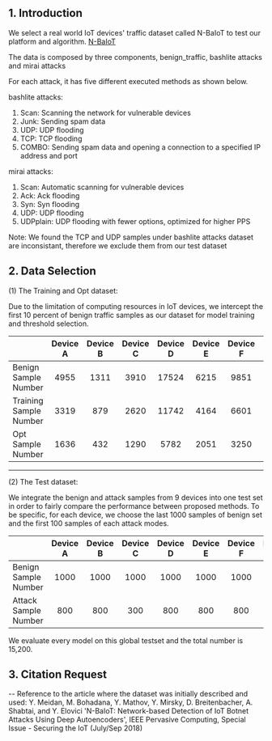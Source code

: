 ## 1. Introduction
We select a real world IoT devices' traffic dataset called N-BaIoT to test our platform and algorithm.
[N-BaIoT](https://archive.ics.uci.edu/ml/datasets/detection_of_IoT_botnet_attacks_N_BaIoT)

The data is composed by three components, benign_traffic, bashlite attacks and mirai attacks

For each attack, it has five different executed methods as shown below.

bashlite attacks:
1. Scan: Scanning the network for vulnerable devices
2. Junk: Sending spam data
3. UDP: UDP flooding
4. TCP: TCP flooding
5. COMBO: Sending spam data and opening a connection to a specified IP address and port

mirai attacks:
1. Scan: Automatic scanning for vulnerable devices
2. Ack: Ack flooding
3. Syn: Syn flooding
4. UDP: UDP flooding
5. UDPplain: UDP flooding with fewer options, optimized for higher PPS

Note: We found the TCP and UDP samples under bashlite attacks dataset are inconsistant, therefore we exclude them from our test dataset

## 2. Data Selection

(1) The Training and Opt dataset:

Due to the limitation of computing resources in IoT devices, we intercept the first 10 percent of benign traffic samples as our dataset for model training and threshold selection.

|                           | Device A | Device B |Device C |Device D  |Device E |Device F |Device G |Device H |Device I |
| ---------- | :-----------:  | :-----------: | :-----------: | :-----------: | :-----------: | :-----------: | :-----------: | :-----------: | :-----------: |
| Benign Sample Number      | 4955     | 1311     |3910     |17524     |6215     |9851     |5215     |4658     |1953     |
| Training Sample Number    | 3319     | 879      |2620     |11742     |4164     |6601     |3495     |3121     |1308     |
| Opt Sample Number         | 1636     | 432      |1290     |5782      |2051     |3250     |1720     |1537     |645      |

***

(2) The Test dataset:

We integrate the benign and attack samples from 9 devices into one test set in order to fairly compare the performance between proposed methods. To be specific, for each device, we choose the last 1000 samples of benign set and the first 100 samples of each attack modes. 

|                         | Device A | Device B |Device C |Device D  |Device E  |Device F  |Device G  |Device H  |Device I |
| ---------- | :-----------:  | :-----------: | :-----------: | :-----------: | :-----------: | :-----------: | :-----------: | :-----------: | :-----------: |
| Benign Sample Number    | 1000     | 1000     | 1000    | 1000     | 1000     | 1000     | 1000     | 1000     | 1000     |
| Attack Sample Number    | 800      | 800      | 300     | 800      | 800      | 800      |300       | 800      | 800      |

We evaluate every model on this global testset and the total number is 15,200.

## 3. Citation Request

-- Reference to the article where the dataset was initially described and used:
Y. Meidan, M. Bohadana, Y. Mathov, Y. Mirsky, D. Breitenbacher, A. Shabtai, and Y. Elovici 'N-BaIoT: Network-based Detection of IoT Botnet Attacks Using Deep Autoencoders', IEEE Pervasive Computing, Special Issue - Securing the IoT (July/Sep 2018)
